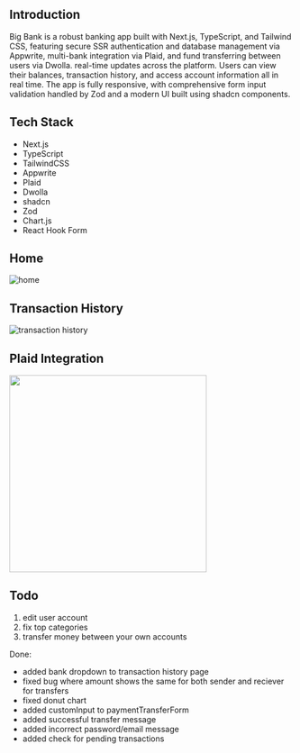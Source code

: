 ## Introduction

Big Bank is a robust banking app built with Next.js, TypeScript, and Tailwind CSS, featuring secure SSR authentication and database management via Appwrite, multi-bank integration via Plaid, and fund transferring between users via Dwolla. real-time updates across the platform. Users can view their balances, transaction history, and access account information all in real time. The app is fully responsive, with comprehensive form input validation handled by Zod and a modern UI built using shadcn components.

## Tech Stack
- Next.js
- TypeScript
- TailwindCSS
- Appwrite
- Plaid
- Dwolla
- shadcn
- Zod
- Chart.js
- React Hook Form

## Home
![home](https://github.com/user-attachments/assets/55636d7f-43e2-4846-af40-951b19fda473)

## Transaction History
![transaction history](https://github.com/user-attachments/assets/ab36f765-6b53-4d0e-a638-b280eebdf812)

## Plaid Integration
<img src="https://github.com/user-attachments/assets/f5b3cd0d-f5c0-4d88-ba5e-e94cfae33dce" width="350">


## Todo
1. edit user account
2. fix top categories
3. transfer money between your own accounts

Done:
- added bank dropdown to transaction history page
- fixed bug where amount shows the same for both sender and reciever for transfers
- fixed donut chart
- added customInput to paymentTransferForm
- added successful transfer message
- added incorrect password/email message
- added check for pending transactions


